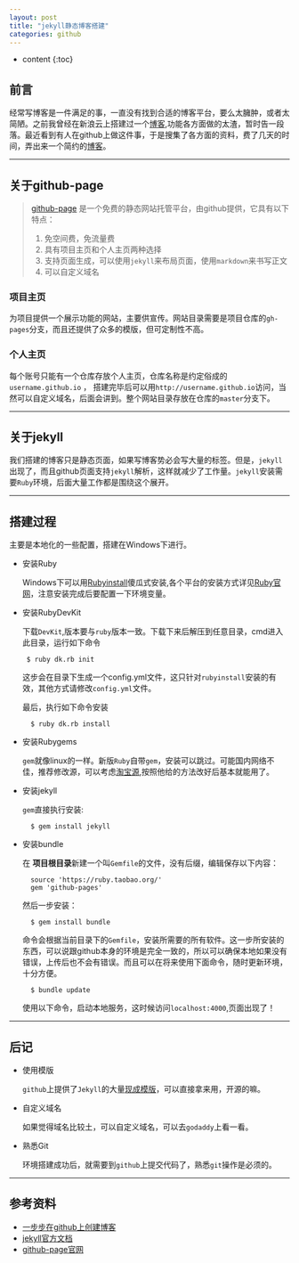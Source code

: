 ```yaml
---
layout: post
title: "jekyll静态博客搭建"
categories: github
---
```


* content
{:toc}

## 前言
经常写博客是一件满足的事，一直没有找到合适的博客平台，要么太臃肿，或者太简陋。之前我曾经在新浪云上搭建过一个[博客](http://mnichangxin.sinaapp.com),功能各方面做的太渣，暂时告一段落。最近看到有人在github上做这件事，于是搜集了各方面的资料，费了几天的时间，弄出来一个简约的[博客](http://mnichangxin.github.io)。

---

## 关于github-page
>   [github-page](https://pages.github.com/)
>   是一个免费的静态网站托管平台，由github提供，它具有以下特点：
>
>   1. 免空间费，免流量费
>   2. 具有项目主页和个人主页两种选择
>   3. 支持页面生成，可以使用`jekyll`来布局页面，使用`markdown`来书写正文
>   4. 可以自定义域名

### 项目主页
为项目提供一个展示功能的网站，主要供宣传。网站目录需要是项目仓库的`gh-pages`分支，而且还提供了众多的模版，但可定制性不高。

### 个人主页
每个账号只能有一个仓库存放个人主页，仓库名称是约定俗成的`username.github.io` ，
搭建完毕后可以用`http://username.github.io`访问，当然可以自定义域名，后面会讲到。整个网站目录存放在仓库的`master`分支下。

---

## 关于jekyll
我们搭建的博客只是静态页面，如果写博客势必会写大量的标签。但是，`jekyll`出现了，而且github页面支持`jekyll`解析，这样就减少了工作量。`jekyll`安装需要`Ruby`环境，后面大量工作都是围绕这个展开。

---

## 搭建过程

主要是本地化的一些配置，搭建在Windows下进行。

* 安装Ruby

    Windows下可以用[Rubyinstall](http://rubyinstaller.org/downloads/)傻瓜式安装,各个平台的安装方式详见[Ruby官网](http://www.ruby-lang.org/zh_cn/downloads/)，注意安装完成后要配置一下环境变量。

* 安装RubyDevKit

    下载`DevKit`,版本要与`ruby`版本一致。下载下来后解压到任意目录，cmd进入此目录，运行如下命令
    
       $ ruby dk.rb init

    这步会在目录下生成一个config.yml文件，这只针对`rubyinstall`安装的有效，其他方式请修改`config.yml`文件。

    最后，执行如下命令安装

        $ ruby dk.rb install

* 安装Rubygems

    `gem`就像linux的一样。新版`Ruby`自带`gem`，安装可以跳过。可能国内网络不佳，推荐修改源，可以考虑[淘宝源](https://ruby.taobao.org/),按照他给的方法改好后基本就能用了。

* 安装jekyll

    `gem`直接执行安装:

        $ gem install jekyll

* 安装bundle
    
    在 **项目根目录**新建一个叫`Gemfile`的文件，没有后缀，编辑保存以下内容：

        source 'https://ruby.taobao.org/'
        gem 'github-pages'

    然后一步安装：

        $ gem install bundle

    命令会根据当前目录下的`Gemfile`，安装所需要的所有软件。这一步所安装的东西，可以说跟github本身的环境是完全一致的，所以可以确保本地如果没有错误，上传后也不会有错误。而且可以在将来使用下面命令，随时更新环境，十分方便。

        $ bundle update

    使用以下命令，启动本地服务，这时候访问`localhost:4000`,页面出现了！

---

## 后记

* 使用模版

    `github`上提供了`Jekyll`的大量[现成模版](http://jekyllthemes.org/)，可以直接拿来用，开源的嘛。

* 自定义域名

    如果觉得域名比较土，可以自定义域名，可以去`godaddy`上看一看。

* 熟悉Git
    
    环境搭建成功后，就需要到`github`上提交代码了，熟悉`git`操作是必须的。

---

## 参考资料

* [一步步在github上创建博客](http://www.pchou.info/web-build/2014/07/04/build-github-blog-page-08.html)
* [jekyll官方文档](http://jekyll.bootcss.com/docs/home/)
* [github-page官网](https://pages.github.com/)


    






